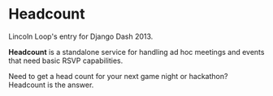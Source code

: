 Headcount
=========

Lincoln Loop's entry for Django Dash 2013.

**Headcount** is a standalone service for handling ad hoc meetings and events that need basic RSVP capabilities.

Need to get a head count for your next game night or hackathon? Headcount is the answer.
